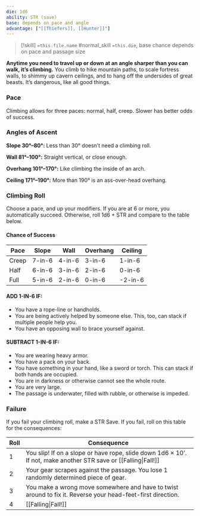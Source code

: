 ```yaml
---
die: 1d6
ability: STR (save)
base: depends on pace and angle
advantage: ["[[Thiefers]], [[Hunter]]"]
---
```


> [!skill] `=this.file.name`
> #normal_skill 
>`=this.die`, base chance depends on pace and passage size

**Anytime you need to travel up or down at an angle sharper than you can walk, it’s climbing.** You climb to hike mountain paths, to scale fortress walls, to shimmy up cavern ceilings, and to hang off the undersides of great beasts. It’s dangerous, like all good things.

 ### Pace
Climbing allows for three paces: normal, half, creep. Slower has better odds of success.

### Angles of Ascent

**Slope 30°–80°:** Less than 30° doesn’t need a climbing roll.

**Wall 81°–100°:** Straight vertical, or close enough.

**Overhang 101°–170°:** Like climbing the inside of an arch.

**Ceiling 171°–190°:** More than 190° is an ass-over-head overhang.

### Climbing Roll
Choose a pace, and up your modifiers. If you are at 6 or more, you automatically succeed. Otherwise, roll 1d6 + STR and compare to the table below.

#### Chance of Success
| **Pace** | **Slope** | **Wall** | **Overhang** | **Ceiling** | 
| -------- | --------- | -------- | ------------ | ---------- |
| Creep    | 7-in-6    | 4-in-6   | 3-in-6       | 1-in-6     |
| Half     | 6-in-6    | 3-in-6   | 2-in-6       | 0-in-6     |
| Full     | 5-in-6    | 2-in-6   | 0-in-6       | -2-in-6    |


#### ADD 1-IN-6 IF:

- You have a rope-line or handholds.
- You are being actively helped by someone else. This, too, can stack if multiple people help you.
- You have an opposing wall to brace yourself against.


#### SUBTRACT 1-IN-6 IF:

- You are wearing heavy armor.
- You have a pack on your back.
- You have something in your hand, like a sword or torch. This can stack if both hands are occupied.
- You are in darkness or otherwise cannot see the whole route.
- You are very large.
- The passage is underwater, filled with rubble, or otherwise is impeded.

### Failure
If you fail your climbing roll, make a STR Save. If you fail, roll on this table for the consequences:


| Roll | Consequence                                                                                                     |
| ---- | --------------------------------------------------------------------------------------------------------------- |
| 1    | You slip! If on a slope or have rope, slide down 1d6 × 10’. If not, make another STR save or [[Falling\|Fall!]] |
| 2    | Your gear scrapes against the passage. You lose 1 randomly determined piece of gear.                            |
| 3    | You make a wrong move somewhere and have to twist around to fix it. Reverse your head-feet-first direction.     |
| 4    | [[Falling\|Fall!]]                                                                                              | 


